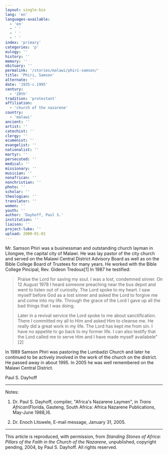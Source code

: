 ```yaml
---
layout: single-bio
lang: 'en'
languages-available:
  - 'en'
  - ' '
  - ' '
  - ' '
index: 'primary'
categories: 'p'
eulogy: ''
history: ''
memory: ''
obituary: ''
permalink: '/stories/malawi/phiri-samson/'
title: 'Phiri, Samson'
alternate: ''
date: '1935-c.1995'
century:
  - '20th'
tradition: 'protestant'
affiliation:
  - 'church of the nazarene'
country:
  - 'malawi'
ancient: ''
artist: ''
catechist: ''
clergy: ''
ecumenist: ''
evangelist: ''
nationalist: ''
martyr: ''
persecuted: ''
medical: ''
missionary: ''
musician: ''
nonafrican: ''
nonchristian: ''
photo: ''
scholar: ''
theologian: ''
translator: ''
women: ''
youth: ''
author: 'Dayhoff, Paul S.'
institution: ''
liaison: ''
project-luke: ''
upload: 2000-01-01
---
```



Mr. Samson Phiri was a businessman and outstanding church layman in Lilongwe, the capital city of Malawi.  He was lay pastor of the city church and served on the Malawi Central District Advisory Board as well as on the Bible College Board of Trustees for many years. He worked with the Bible College Pincipal, Rev. Gideon Tredoux[1]  In 1987 he testified:

> Praise the Lord for saving my soul.  I was a lost, condemned sinner.  On 12 August 1978 I heard someone preaching near the bus depot and went to listen out of curiosity.  The Lord spoke to  my heart.  I saw myself before God as a lost sinner and asked the Lord to forgive me and come into my life.  Through the grace of the Lord I gave up all the bad things that I was doing.
> 
> Later in a revival service the Lord spoke to me about sanctification.  There I committed my all to Him and asked Him to cleanse me.  He really did a great work in my life.  The Lord has kept me from sin.  I have no appetite to go back to my former life.  I can also testify that the Lord called me to serve Him and I have made  myself availabele"[2]

In 1989 Samson Phiri was pastoring the Lumbadzi Church and later he continued to be actively involved in the work of the church on the district.  He passed away in about 1995.  In 2005 he was well remembered on the Malawi Central District.

Paul S. Dayhoff

---

Notes:

1.  Dr. Paul S. Dayhoff, compiler, "Africa's Nazarene Laymen", in *Trans African*(Florida, Gauteng, South Africa: Africa Nazarene Publications, May-June 1988,)6.

2. Dr. Enoch Litswele, E-mail message,  January 31, 2005.

---

This article is reproduced, with permission, from *Standing Stones of Africa: Pillars of the Faith in the Church of the Nazarene*, unpublished, copyright pending, 2004, by Paul S. Dayhoff.  All rights reserved.